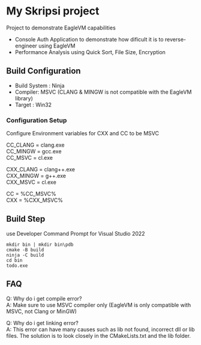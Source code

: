 # My Skripsi project

Project to demonstrate EagleVM capabilities
- Console Auth Application to demonstrate how dificult it is to reverse-engineer using EagleVM
- Performance Analysis using Quick Sort, File Size, Encryption

## Build Configuration 

- Build System : Ninja 
- Compiler: MSVC (CLANG & MINGW is not compatible with the EagleVM library)
- Target : Win32

### Configuration Setup

Configure Environment variables for CXX and CC to be MSVC

CC_CLANG = clang.exe\
CC_MINGW = gcc.exe\
CC_MSVC = cl.exe

CXX_CLANG = clang++.exe\
CXX_MINGW = g++.exe\
CXX_MSVC = cl.exe

CC = %CC_MSVC%\
CXX = %CXX_MSVC%

## Build Step
use Developer Command Prompt for Visual Studio 2022

```
mkdir bin | mkdir bin\pdb
cmake -B build
ninja -C build
cd bin
todo.exe
```
## FAQ

Q: Why do i get compile error?\
A: Make sure to use MSVC compiler only (EagleVM is only compatible with MSVC, not Clang or MinGW)

Q: Why do i get linking error?\
A: This error can have many causes such as lib not found, incorrect dll or lib files. The solution is to look closely in the CMakeLists.txt and the lib folder.
